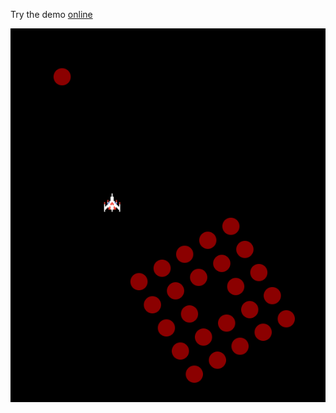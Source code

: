 Try the demo [online](https://za3k.github.io/space-escape/)

[![](screenshot.png)](https://za3k.github.io/space-escape/)
